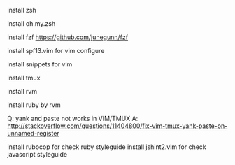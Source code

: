 install zsh

install oh.my.zsh

install fzf https://github.com/junegunn/fzf

install spf13.vim for vim configure

install snippets for vim

install tmux

install rvm

install ruby by rvm


Q: yank and paste not works in VIM/TMUX
A: http://stackoverflow.com/questions/11404800/fix-vim-tmux-yank-paste-on-unnamed-register

install rubocop for check ruby styleguide
install jshint2.vim for check javascript styleguide
